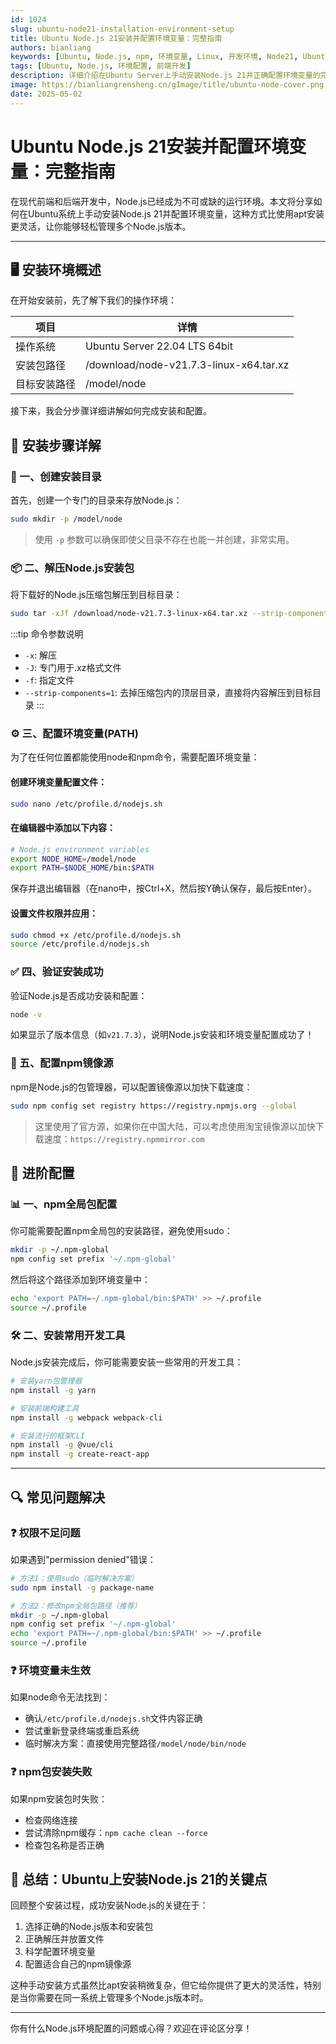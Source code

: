 ```yaml
---
id: 1024
slug: ubuntu-node21-installation-environment-setup
title: Ubuntu Node.js 21安装并配置环境变量：完整指南
authors: bianliang
keywords: [Ubuntu, Node.js, npm, 环境变量, Linux, 开发环境, Node21, Ubuntu Server, 前端开发]
tags: [Ubuntu, Node.js, 环境配置, 前端开发]
description: 详细介绍在Ubuntu Server上手动安装Node.js 21并正确配置环境变量的完整步骤，帮助开发者快速搭建Node.js开发环境
image: https://bianliangrensheng.cn/gImage/title/ubuntu-node-cover.png
date: 2025-05-02
---
```


# Ubuntu Node.js 21安装并配置环境变量：完整指南

在现代前端和后端开发中，Node.js已经成为不可或缺的运行环境。本文将分享如何在Ubuntu系统上手动安装Node.js 21并配置环境变量，这种方式比使用apt安装更灵活，让你能够轻松管理多个Node.js版本。
<!-- truncate -->

---

## 🖥️ 安装环境概述

在开始安装前，先了解下我们的操作环境：

| 项目 | 详情 |
|------|------|
| 操作系统 | Ubuntu Server 22.04 LTS 64bit |
| 安装包路径 | /download/node-v21.7.3-linux-x64.tar.xz |
| 目标安装路径 | /model/node |

接下来，我会分步骤详细讲解如何完成安装和配置。

## 🚀 安装步骤详解

### 📂 一、创建安装目录

首先，创建一个专门的目录来存放Node.js：

```bash
sudo mkdir -p /model/node
```

> 使用 `-p` 参数可以确保即使父目录不存在也能一并创建，非常实用。

### 📦 二、解压Node.js安装包

将下载好的Node.js压缩包解压到目标目录：

```bash
sudo tar -xJf /download/node-v21.7.3-linux-x64.tar.xz --strip-components=1 -C /model/node
```

:::tip 命令参数说明
- `-x`: 解压
- `-J`: 专门用于.xz格式文件
- `-f`: 指定文件
- `--strip-components=1`: 去掉压缩包内的顶层目录，直接将内容解压到目标目录
:::

### ⚙️ 三、配置环境变量(PATH)

为了在任何位置都能使用node和npm命令，需要配置环境变量：

#### 创建环境变量配置文件：

```bash
sudo nano /etc/profile.d/nodejs.sh
```

#### 在编辑器中添加以下内容：

```bash
# Node.js environment variables
export NODE_HOME=/model/node
export PATH=$NODE_HOME/bin:$PATH
```

保存并退出编辑器（在nano中，按Ctrl+X，然后按Y确认保存，最后按Enter）。

#### 设置文件权限并应用：

```bash
sudo chmod +x /etc/profile.d/nodejs.sh
source /etc/profile.d/nodejs.sh
```

### ✅ 四、验证安装成功

验证Node.js是否成功安装和配置：

```bash
node -v
```

如果显示了版本信息（如`v21.7.3`），说明Node.js安装和环境变量配置成功了！

### 🔄 五、配置npm镜像源

npm是Node.js的包管理器，可以配置镜像源以加快下载速度：

```bash
sudo npm config set registry https://registry.npmjs.org --global
```

> 这里使用了官方源，如果你在中国大陆，可以考虑使用淘宝镜像源以加快下载速度：`https://registry.npmmirror.com`

## 🌟 进阶配置

### 📊 一、npm全局包配置

你可能需要配置npm全局包的安装路径，避免使用sudo：

```bash
mkdir -p ~/.npm-global
npm config set prefix '~/.npm-global'
```

然后将这个路径添加到环境变量中：

```bash
echo 'export PATH=~/.npm-global/bin:$PATH' >> ~/.profile
source ~/.profile
```

### 🛠️ 二、安装常用开发工具

Node.js安装完成后，你可能需要安装一些常用的开发工具：

```bash
# 安装yarn包管理器
npm install -g yarn

# 安装前端构建工具
npm install -g webpack webpack-cli

# 安装流行的框架CLI
npm install -g @vue/cli
npm install -g create-react-app
```

---

## 🔍 常见问题解决

### ❓ 权限不足问题

如果遇到"permission denied"错误：

```bash
# 方法1：使用sudo（临时解决方案）
sudo npm install -g package-name

# 方法2：修改npm全局包路径（推荐）
mkdir -p ~/.npm-global
npm config set prefix '~/.npm-global'
echo 'export PATH=~/.npm-global/bin:$PATH' >> ~/.profile
source ~/.profile
```

### ❓ 环境变量未生效

如果node命令无法找到：

- 确认`/etc/profile.d/nodejs.sh`文件内容正确
- 尝试重新登录终端或重启系统
- 临时解决方案：直接使用完整路径`/model/node/bin/node`

### ❓ npm包安装失败

如果npm安装包时失败：

- 检查网络连接
- 尝试清除npm缓存：`npm cache clean --force`
- 检查包名称是否正确

## 📌 总结：Ubuntu上安装Node.js 21的关键点

回顾整个安装过程，成功安装Node.js的关键在于：

1. 选择正确的Node.js版本和安装包
2. 正确解压并放置文件
3. 科学配置环境变量
4. 配置适合自己的npm镜像源

这种手动安装方式虽然比apt安装稍微复杂，但它给你提供了更大的灵活性，特别是当你需要在同一系统上管理多个Node.js版本时。

---

你有什么Node.js环境配置的问题或心得？欢迎在评论区分享！
